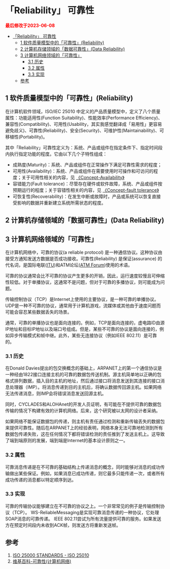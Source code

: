 # 「Reliability」 可靠性

<strong><font color="red">最后修改于2023-06-08</font></strong>

- [「Reliability」 可靠性](#reliability-可靠性)
  - [1 软件质量模型中的「可靠性」(Reliability)](#1-软件质量模型中的可靠性reliability)
  - [2 计算机存储领域的「数据可靠性」(Data Reliability)](#2-计算机存储领域的数据可靠性data-reliability)
  - [3 计算机网络领域的「可靠性」](#3-计算机网络领域的可靠性)
    - [3.1 历史](#31-历史)
    - [3.2 属性](#32-属性)
    - [3.3 实现](#33-实现)
  - [参考](#参考)

## 1 软件质量模型中的「可靠性」(Reliability)
在计算机软件领域，ISO/IEC 25010 中定义的产品质量模型中，定义了八个质量属性：功能适用性(Function Suitability)、性能效率(Performance Efficiency)、兼容性(Compatibility)、可用性(Usability，其实我感觉翻译成「易用性」更容易避免歧义)、可靠性(Reliability)、安全(Security)、可维护性(Maintainability)、可移植性(Portability)。

其中「Reliability」可靠性定义为：系统、产品或组件在指定条件下、指定时间段内执行指定功能的程度。它由以下几个子特性组成：
* 成熟度(Maturity)：系统、产品或组件在正常操作下满足可靠性需求的程度；
* 可用性(Availability)：系统、产品或组件在需要使用时可操作和可访问的程度；关于可用性相关的内容，见 [《Concept-Availability》](./availability.md)
* 容错能力(Fault tolerance)：尽管存在硬件或软件故障，系统、产品或组件按预期运行的程度；关于容错性相关的内容，见 [《Concept-fault tolerance》](./fault-tolerance.md)
* 可恢复性(Recoverability)：在发生中断或故障时，产品或系统可以恢复直接受影响的数据并重新建立系统所需状态的程度。


## 2 计算机存储领域的「数据可靠性」(Data Reliability)


## 3 计算机网络领域的「可靠性」
在计算机网络中，可靠的协议(a reliable protocol) 是一种通信协议。这种协议由接受方通知发送方数据是否成功接收。可靠性(Reliability) 是保证(assurance) 的代名词，是国际电联([ITU](https://en.wikipedia.org/wiki/ITU))和ATM论坛([ATM Forum](https://en.wikipedia.org/wiki/ATM_Forum))使用的术语。

可靠的协议通常会比不可靠的协议产生更多的开销，因此，运行速度较慢且可伸缩性较低。对于单播协议，这通常不是问题，但对于可靠的多播协议，则可能成为问题。

传输控制协议（TCP）是Internet上使用的主要协议，是一种可靠的单播协议。 UDP是一种不可靠的协议，通常用于计算机游戏，流媒体或其他由于速度问题而可能会容忍某些数据丢失的场景。

通常，可靠的单播协议也是面向连接的。例如，TCP是面向连接的，虚电路ID由源IP地址和目标IP地址以及端口号组成。但是，某些不可靠的协议是面向连接的，例如异步传输模式和帧中继。此外，某些无连接协议（例如IEEE 802.11）是可靠的。

### 3.1 历史
在Donald Davies提出的包交换概念的基础上，ARPANET上的第一个通信协议是一种经由1822接口连接主机的可靠的数据包传送机制。源主机简单地以正确的包格式排列数据，插入目的主机的地址，然后通过接口将消息发送到其连接的接口消息处理器（IMP）。将消息传递到目的主机后，将确认数据传回源主机。如果网络无法传递消息，则IMP会将错误消息发送回源主机。

同时，CYCLADES和ALOHAnet的开发人员证明，有可能在不提供可靠的数据包传输的情况下构建有效的计算机网络。后来，这个研究被以太网的设计者采纳。

如果网络不能保证数据包的传递，则主机有责任通过检测和重新传输丢失的数据包来提供可靠性。随后在ARPANET上的经验表明，网络本身无法可靠地检测到所有数据包传递失败，这在任何情况下都将错误检测的责任推到了发送主机上。这导致了端到端原则的发展，端到端是Internet的基本设计原则之一。

### 3.2 属性
可靠消息传递是在不可靠的基础结构上传递消息的概念，同时能够对消息的成功传输做出某些保证。例如，如果消息已成功传递，则它最多只能传递一次，或者所有成功传递的消息都以特定顺序到达。

### 3.3 实现
可靠的传输协议能够建立在不可靠的协议之上。一个非常常见的例子是传输控制协议（TCP）。
WS-ReliableMessaging是实现可靠消息传递的一种协议，它处理SOAP消息的可靠传递。
IEEE 802.11尝试为所有流量提供可靠的服务。如果发送方在预定时间段内未收到ACK帧，则发送方将重新发送帧。

## 参考
1. [ISO 25000 STANDARDS - ISO 25010](https://iso25000.com/index.php/en/iso-25000-standards/iso-25010)
2. [维基百科-可靠性(计算机网络)](https://zh.wikipedia.org/wiki/%E5%8F%AF%E9%9D%A0%E6%80%A7_(%E8%AE%A1%E7%AE%97%E6%9C%BA%E7%BD%91%E7%BB%9C))